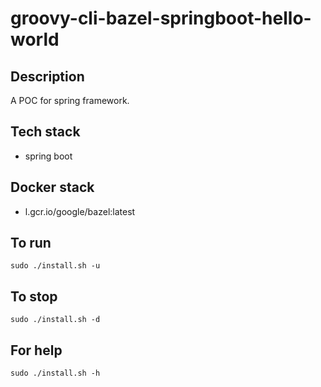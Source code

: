 # groovy-cli-bazel-springboot-hello-world

## Description
A POC for spring framework.

## Tech stack
- spring boot

## Docker stack
- l.gcr.io/google/bazel:latest

## To run
`sudo ./install.sh -u`

## To stop
`sudo ./install.sh -d`

## For help
`sudo ./install.sh -h`
